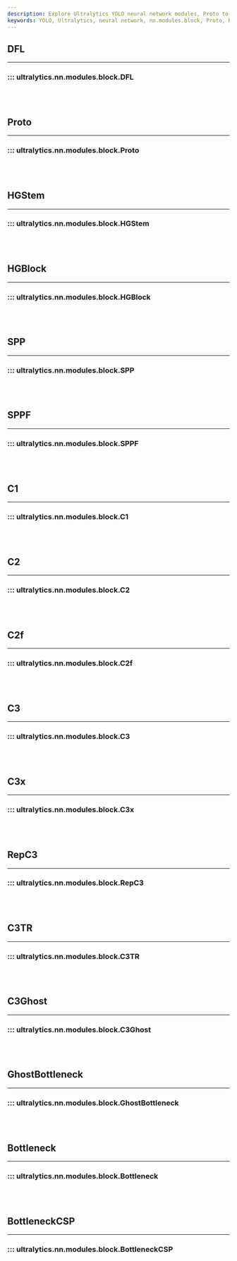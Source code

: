```yaml
---
description: Explore Ultralytics YOLO neural network modules, Proto to BottleneckCSP. Detailed explanation of each module with easy-to-follow code examples.
keywords: YOLO, Ultralytics, neural network, nn.modules.block, Proto, HGBlock, SPPF, C2, C3, RepC3, C3Ghost, Bottleneck, BottleneckCSP
---
```


## DFL
---
### ::: ultralytics.nn.modules.block.DFL
<br><br>

## Proto
---
### ::: ultralytics.nn.modules.block.Proto
<br><br>

## HGStem
---
### ::: ultralytics.nn.modules.block.HGStem
<br><br>

## HGBlock
---
### ::: ultralytics.nn.modules.block.HGBlock
<br><br>

## SPP
---
### ::: ultralytics.nn.modules.block.SPP
<br><br>

## SPPF
---
### ::: ultralytics.nn.modules.block.SPPF
<br><br>

## C1
---
### ::: ultralytics.nn.modules.block.C1
<br><br>

## C2
---
### ::: ultralytics.nn.modules.block.C2
<br><br>

## C2f
---
### ::: ultralytics.nn.modules.block.C2f
<br><br>

## C3
---
### ::: ultralytics.nn.modules.block.C3
<br><br>

## C3x
---
### ::: ultralytics.nn.modules.block.C3x
<br><br>

## RepC3
---
### ::: ultralytics.nn.modules.block.RepC3
<br><br>

## C3TR
---
### ::: ultralytics.nn.modules.block.C3TR
<br><br>

## C3Ghost
---
### ::: ultralytics.nn.modules.block.C3Ghost
<br><br>

## GhostBottleneck
---
### ::: ultralytics.nn.modules.block.GhostBottleneck
<br><br>

## Bottleneck
---
### ::: ultralytics.nn.modules.block.Bottleneck
<br><br>

## BottleneckCSP
---
### ::: ultralytics.nn.modules.block.BottleneckCSP
<br><br>
